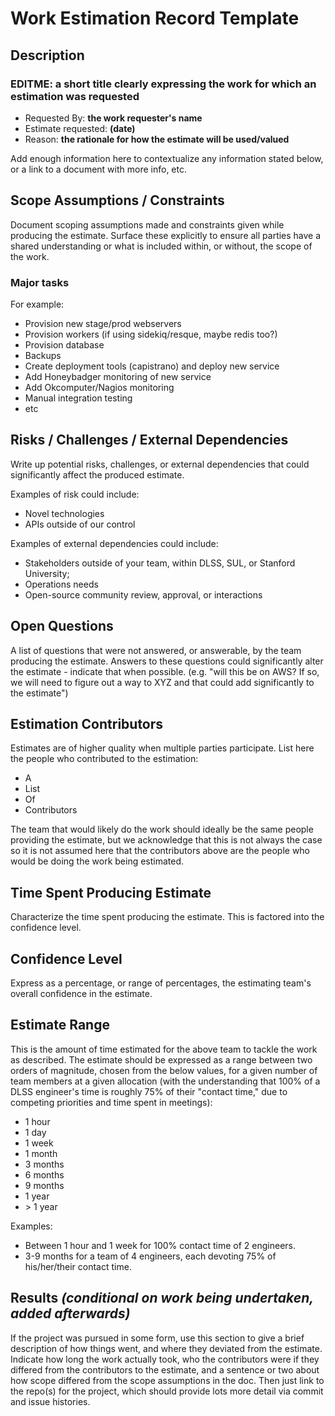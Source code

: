 # Work Estimation Record Template

## Description

### EDITME: a short title clearly expressing the work for which an estimation was requested

* Requested By: **the work requester's name**
* Estimate requested: **(date)**
* Reason: **the rationale for how the estimate will be used/valued**

Add enough information here to contextualize any information stated below, or a link to a document with more info, etc.

## Scope Assumptions / Constraints

Document scoping assumptions made and constraints given while producing the estimate. Surface these explicitly to ensure all parties have a shared understanding or what is included within, or without, the scope of the work.

### Major tasks

For example:

* Provision new stage/prod webservers
* Provision workers (if using sidekiq/resque, maybe redis too?)
* Provision database
* Backups
* Create deployment tools (capistrano) and deploy new service
* Add Honeybadger monitoring of new service
* Add Okcomputer/Nagios monitoring
* Manual integration testing
* etc

## Risks / Challenges / External Dependencies

Write up potential risks, challenges, or external dependencies that could significantly affect the produced estimate.

Examples of risk could include:

* Novel technologies
* APIs outside of our control

Examples of external dependencies could include:

* Stakeholders outside of your team, within DLSS, SUL, or Stanford University;
* Operations needs
* Open-source community review, approval, or interactions

## Open Questions

A list of questions that were not answered, or answerable, by the team producing the estimate. Answers to these questions could significantly alter the estimate - indicate that when possible.  (e.g. "will this be on AWS?  If so, we will need to figure out a way to XYZ and that could add significantly to the estimate")

## Estimation Contributors

Estimates are of higher quality when multiple parties participate. List here the people who contributed to the estimation:

* A
* List
* Of
* Contributors

The team that would likely do the work should ideally be the same people providing the estimate, but we acknowledge that this is not always the case so it is not assumed here that the contributors above are the people who would be doing the work being estimated.

## Time Spent Producing Estimate

Characterize the time spent producing the estimate. This is factored into the confidence level.

## Confidence Level

Express as a percentage, or range of percentages, the estimating team's overall confidence in the estimate.

## Estimate Range

This is the amount of time estimated for the above team to tackle the work as described. The estimate should be expressed as a range between two orders of magnitude, chosen from the below values, for a given number of team members at a given allocation (with the understanding that 100% of a DLSS engineer's time is roughly 75% of their "contact time," due to competing priorities and time spent in meetings):

* 1 hour
* 1 day
* 1 week
* 1 month
* 3 months
* 6 months
* 9 months
* 1 year
* \> 1 year

Examples:

* Between 1 hour and 1 week for 100% contact time of 2 engineers.
* 3-9 months for a team of 4 engineers, each devoting 75% of his/her/their contact time.

## Results _(conditional on work being undertaken, added afterwards)_

If the project was pursued in some form, use this section to give a brief description of how things went, and where they deviated from the estimate. Indicate how long the work actually took, who the contributors were if they differed from the contributors to the estimate, and a sentence or two about how scope differed from the scope assumptions in the doc. Then just link to the repo(s) for the project, which should provide lots more detail via commit and issue histories.
